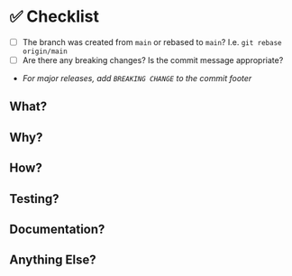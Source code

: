 # :white_check_mark: Checklist
- [ ] The branch was created from `main` or rebased to `main`? I.e. `git rebase origin/main`
- [ ] Are there any breaking changes? Is the commit message appropriate?
- *For major releases, add `BREAKING CHANGE` to the commit footer*

## What?
<!--- Please describe in detail what this PR does. -->
<!--- Add a list of changes if needed -->

## Why?
<!--- One sentence describing why this is necessary. -->

## How?
<!--- High level description of implementation. -->

## Testing?
<!--- Did you write tests? Describe how you tested it. -->

## Documentation?
<!--- Does this change requires updates to documentation?
Please add links to Confluence if needed. -->

## Anything Else?
<!--- Add any extra information that might be useful for a reviewer. -->
